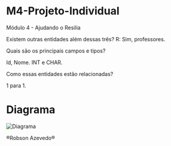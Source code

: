 # M4-Projeto-Individual
Módulo 4 - Ajudando o Resilia

Existem outras entidades além dessas três? R: Sim, professores.

Quais são os principais campos e tipos?

Id, Nome. INT e CHAR.

Como essas entidades estão relacionadas?

1 para 1.

# Diagrama

![Diagrama](https://user-images.githubusercontent.com/117126406/227303032-53d96848-d72b-439e-8c24-19c7824824c8.png)

®Robson Azevedo®
